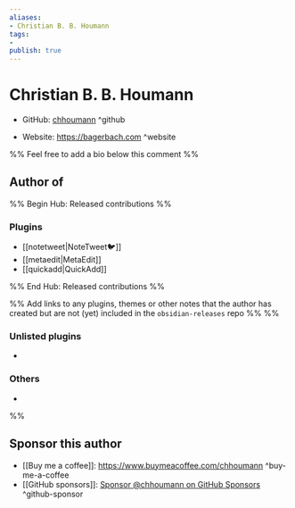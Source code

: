 ```yaml
---
aliases:
- Christian B. B. Houmann
tags: 
- 
publish: true
---
```


# Christian B. B. Houmann

- GitHub: [chhoumann](https://github.com/chhoumann/) ^github
<!-- - Discord: `@` ^discord-->
- Website: <https://bagerbach.com> ^website
<!-- - [[Publish sites|Publish site]]: ^publish -->

%% Feel free to add a bio below this comment %%


## Author of

%% Begin Hub: Released contributions %%
### Plugins
- [[notetweet|NoteTweet🐦]]
- [[metaedit|MetaEdit]]
- [[quickadd|QuickAdd]]

%% End Hub: Released contributions %%

%% Add links to any plugins, themes or other notes that the author has created but are not (yet) included in the `obsidian-releases` repo %%
%%
### Unlisted plugins

- 

### Others

- 
%%

## Sponsor this author

- [[Buy me a coffee]]: <https://www.buymeacoffee.com/chhoumann> ^buy-me-a-coffee
- [[GitHub sponsors]]: [Sponsor @chhoumann on GitHub Sponsors](https://github.com/sponsors/chhoumann) ^github-sponsor

<!--
- [[PayPal]]: ^paypal
- [[Patreon]]: ^patreon
-->

<!--
## Follow this author

- [[YouTube Channels|On YouTube]]: ^youtube
- Twitter: ^twitter
- ...
-->